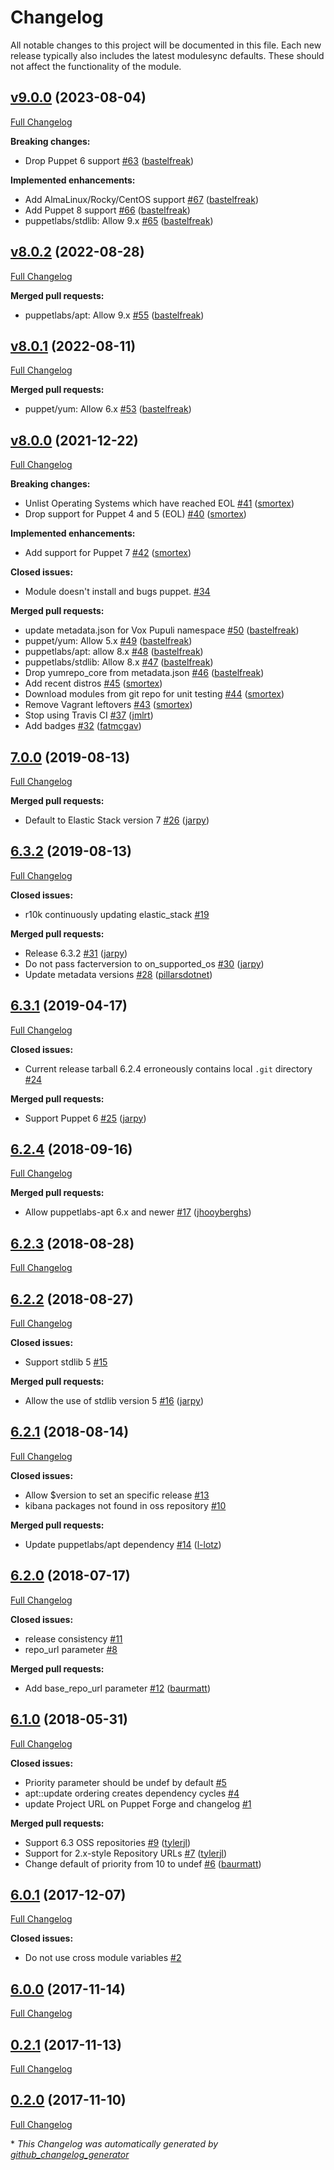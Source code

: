 # Changelog

All notable changes to this project will be documented in this file.
Each new release typically also includes the latest modulesync defaults.
These should not affect the functionality of the module.

## [v9.0.0](https://github.com/voxpupuli/puppet-elastic_stack/tree/v9.0.0) (2023-08-04)

[Full Changelog](https://github.com/voxpupuli/puppet-elastic_stack/compare/v8.0.2...v9.0.0)

**Breaking changes:**

- Drop Puppet 6 support [\#63](https://github.com/voxpupuli/puppet-elastic_stack/pull/63) ([bastelfreak](https://github.com/bastelfreak))

**Implemented enhancements:**

- Add AlmaLinux/Rocky/CentOS support [\#67](https://github.com/voxpupuli/puppet-elastic_stack/pull/67) ([bastelfreak](https://github.com/bastelfreak))
- Add Puppet 8 support [\#66](https://github.com/voxpupuli/puppet-elastic_stack/pull/66) ([bastelfreak](https://github.com/bastelfreak))
- puppetlabs/stdlib: Allow 9.x [\#65](https://github.com/voxpupuli/puppet-elastic_stack/pull/65) ([bastelfreak](https://github.com/bastelfreak))

## [v8.0.2](https://github.com/voxpupuli/puppet-elastic_stack/tree/v8.0.2) (2022-08-28)

[Full Changelog](https://github.com/voxpupuli/puppet-elastic_stack/compare/v8.0.1...v8.0.2)

**Merged pull requests:**

- puppetlabs/apt: Allow 9.x [\#55](https://github.com/voxpupuli/puppet-elastic_stack/pull/55) ([bastelfreak](https://github.com/bastelfreak))

## [v8.0.1](https://github.com/voxpupuli/puppet-elastic_stack/tree/v8.0.1) (2022-08-11)

[Full Changelog](https://github.com/voxpupuli/puppet-elastic_stack/compare/v8.0.0...v8.0.1)

**Merged pull requests:**

- puppet/yum: Allow 6.x [\#53](https://github.com/voxpupuli/puppet-elastic_stack/pull/53) ([bastelfreak](https://github.com/bastelfreak))

## [v8.0.0](https://github.com/voxpupuli/puppet-elastic_stack/tree/v8.0.0) (2021-12-22)

[Full Changelog](https://github.com/voxpupuli/puppet-elastic_stack/compare/7.0.0...v8.0.0)

**Breaking changes:**

- Unlist Operating Systems which have reached EOL [\#41](https://github.com/voxpupuli/puppet-elastic_stack/pull/41) ([smortex](https://github.com/smortex))
- Drop support for Puppet 4 and 5 \(EOL\) [\#40](https://github.com/voxpupuli/puppet-elastic_stack/pull/40) ([smortex](https://github.com/smortex))

**Implemented enhancements:**

- Add support for Puppet 7 [\#42](https://github.com/voxpupuli/puppet-elastic_stack/pull/42) ([smortex](https://github.com/smortex))

**Closed issues:**

- Module doesn't install and bugs puppet. [\#34](https://github.com/voxpupuli/puppet-elastic_stack/issues/34)

**Merged pull requests:**

- update metadata.json for Vox Pupuli namespace [\#50](https://github.com/voxpupuli/puppet-elastic_stack/pull/50) ([bastelfreak](https://github.com/bastelfreak))
- puppet/yum: Allow 5.x [\#49](https://github.com/voxpupuli/puppet-elastic_stack/pull/49) ([bastelfreak](https://github.com/bastelfreak))
- puppetlabs/apt: allow 8.x [\#48](https://github.com/voxpupuli/puppet-elastic_stack/pull/48) ([bastelfreak](https://github.com/bastelfreak))
- puppetlabs/stdlib: Allow 8.x [\#47](https://github.com/voxpupuli/puppet-elastic_stack/pull/47) ([bastelfreak](https://github.com/bastelfreak))
- Drop yumrepo\_core from metadata.json [\#46](https://github.com/voxpupuli/puppet-elastic_stack/pull/46) ([bastelfreak](https://github.com/bastelfreak))
- Add recent distros [\#45](https://github.com/voxpupuli/puppet-elastic_stack/pull/45) ([smortex](https://github.com/smortex))
- Download modules from git repo for unit testing [\#44](https://github.com/voxpupuli/puppet-elastic_stack/pull/44) ([smortex](https://github.com/smortex))
- Remove Vagrant leftovers [\#43](https://github.com/voxpupuli/puppet-elastic_stack/pull/43) ([smortex](https://github.com/smortex))
- Stop using Travis CI [\#37](https://github.com/voxpupuli/puppet-elastic_stack/pull/37) ([jmlrt](https://github.com/jmlrt))
- Add badges [\#32](https://github.com/voxpupuli/puppet-elastic_stack/pull/32) ([fatmcgav](https://github.com/fatmcgav))

## [7.0.0](https://github.com/voxpupuli/puppet-elastic_stack/tree/7.0.0) (2019-08-13)

[Full Changelog](https://github.com/voxpupuli/puppet-elastic_stack/compare/6.3.2...7.0.0)

**Merged pull requests:**

- Default to Elastic Stack version 7 [\#26](https://github.com/voxpupuli/puppet-elastic_stack/pull/26) ([jarpy](https://github.com/jarpy))

## [6.3.2](https://github.com/voxpupuli/puppet-elastic_stack/tree/6.3.2) (2019-08-13)

[Full Changelog](https://github.com/voxpupuli/puppet-elastic_stack/compare/6.3.1...6.3.2)

**Closed issues:**

- r10k continuously updating elastic\_stack [\#19](https://github.com/voxpupuli/puppet-elastic_stack/issues/19)

**Merged pull requests:**

- Release 6.3.2 [\#31](https://github.com/voxpupuli/puppet-elastic_stack/pull/31) ([jarpy](https://github.com/jarpy))
- Do not pass facterversion to on\_supported\_os [\#30](https://github.com/voxpupuli/puppet-elastic_stack/pull/30) ([jarpy](https://github.com/jarpy))
- Update metadata versions [\#28](https://github.com/voxpupuli/puppet-elastic_stack/pull/28) ([pillarsdotnet](https://github.com/pillarsdotnet))

## [6.3.1](https://github.com/voxpupuli/puppet-elastic_stack/tree/6.3.1) (2019-04-17)

[Full Changelog](https://github.com/voxpupuli/puppet-elastic_stack/compare/6.2.4...6.3.1)

**Closed issues:**

- Current release tarball 6.2.4 erroneously contains local `.git` directory [\#24](https://github.com/voxpupuli/puppet-elastic_stack/issues/24)

**Merged pull requests:**

- Support Puppet 6 [\#25](https://github.com/voxpupuli/puppet-elastic_stack/pull/25) ([jarpy](https://github.com/jarpy))

## [6.2.4](https://github.com/voxpupuli/puppet-elastic_stack/tree/6.2.4) (2018-09-16)

[Full Changelog](https://github.com/voxpupuli/puppet-elastic_stack/compare/6.2.3...6.2.4)

**Merged pull requests:**

- Allow puppetlabs-apt 6.x and newer [\#17](https://github.com/voxpupuli/puppet-elastic_stack/pull/17) ([jhooyberghs](https://github.com/jhooyberghs))

## [6.2.3](https://github.com/voxpupuli/puppet-elastic_stack/tree/6.2.3) (2018-08-28)

[Full Changelog](https://github.com/voxpupuli/puppet-elastic_stack/compare/6.2.2...6.2.3)

## [6.2.2](https://github.com/voxpupuli/puppet-elastic_stack/tree/6.2.2) (2018-08-27)

[Full Changelog](https://github.com/voxpupuli/puppet-elastic_stack/compare/6.2.1...6.2.2)

**Closed issues:**

- Support stdlib 5 [\#15](https://github.com/voxpupuli/puppet-elastic_stack/issues/15)

**Merged pull requests:**

- Allow the use of stdlib version 5 [\#16](https://github.com/voxpupuli/puppet-elastic_stack/pull/16) ([jarpy](https://github.com/jarpy))

## [6.2.1](https://github.com/voxpupuli/puppet-elastic_stack/tree/6.2.1) (2018-08-14)

[Full Changelog](https://github.com/voxpupuli/puppet-elastic_stack/compare/6.2.0...6.2.1)

**Closed issues:**

- Allow $version to set an specific release  [\#13](https://github.com/voxpupuli/puppet-elastic_stack/issues/13)
- kibana packages not found in oss repository [\#10](https://github.com/voxpupuli/puppet-elastic_stack/issues/10)

**Merged pull requests:**

- Update puppetlabs/apt dependency [\#14](https://github.com/voxpupuli/puppet-elastic_stack/pull/14) ([l-lotz](https://github.com/l-lotz))

## [6.2.0](https://github.com/voxpupuli/puppet-elastic_stack/tree/6.2.0) (2018-07-17)

[Full Changelog](https://github.com/voxpupuli/puppet-elastic_stack/compare/6.1.0...6.2.0)

**Closed issues:**

- release consistency [\#11](https://github.com/voxpupuli/puppet-elastic_stack/issues/11)
- repo\_url parameter [\#8](https://github.com/voxpupuli/puppet-elastic_stack/issues/8)

**Merged pull requests:**

- Add base\_repo\_url parameter [\#12](https://github.com/voxpupuli/puppet-elastic_stack/pull/12) ([baurmatt](https://github.com/baurmatt))

## [6.1.0](https://github.com/voxpupuli/puppet-elastic_stack/tree/6.1.0) (2018-05-31)

[Full Changelog](https://github.com/voxpupuli/puppet-elastic_stack/compare/6.0.1...6.1.0)

**Closed issues:**

- Priority parameter should be undef by default [\#5](https://github.com/voxpupuli/puppet-elastic_stack/issues/5)
- apt::update ordering creates dependency cycles [\#4](https://github.com/voxpupuli/puppet-elastic_stack/issues/4)
- update Project URL on Puppet Forge and changelog [\#1](https://github.com/voxpupuli/puppet-elastic_stack/issues/1)

**Merged pull requests:**

- Support 6.3 OSS repositories [\#9](https://github.com/voxpupuli/puppet-elastic_stack/pull/9) ([tylerjl](https://github.com/tylerjl))
- Support for 2.x-style Repository URLs [\#7](https://github.com/voxpupuli/puppet-elastic_stack/pull/7) ([tylerjl](https://github.com/tylerjl))
- Change default of priority from 10 to undef [\#6](https://github.com/voxpupuli/puppet-elastic_stack/pull/6) ([baurmatt](https://github.com/baurmatt))

## [6.0.1](https://github.com/voxpupuli/puppet-elastic_stack/tree/6.0.1) (2017-12-07)

[Full Changelog](https://github.com/voxpupuli/puppet-elastic_stack/compare/6.0.0...6.0.1)

**Closed issues:**

- Do not use cross module variables [\#2](https://github.com/voxpupuli/puppet-elastic_stack/issues/2)

## [6.0.0](https://github.com/voxpupuli/puppet-elastic_stack/tree/6.0.0) (2017-11-14)

[Full Changelog](https://github.com/voxpupuli/puppet-elastic_stack/compare/0.2.1...6.0.0)

## [0.2.1](https://github.com/voxpupuli/puppet-elastic_stack/tree/0.2.1) (2017-11-13)

[Full Changelog](https://github.com/voxpupuli/puppet-elastic_stack/compare/0.2.0...0.2.1)

## [0.2.0](https://github.com/voxpupuli/puppet-elastic_stack/tree/0.2.0) (2017-11-10)

[Full Changelog](https://github.com/voxpupuli/puppet-elastic_stack/compare/5cfd57919eb0116c82d76a782697e02d7d93604d...0.2.0)



\* *This Changelog was automatically generated by [github_changelog_generator](https://github.com/github-changelog-generator/github-changelog-generator)*
